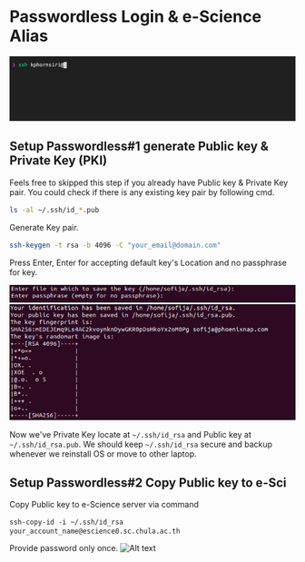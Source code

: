 # Passwordless Login & e-Science Alias

![Alt text](/misc/images/passwordless-login.gif "Passwordless Login")

## Setup Passwordless#1 generate Public key & Private Key (PKI)

Feels free to skipped this step if you already have Public key & Private Key pair. You could check if there is any existing key pair by following cmd. 

```bash
ls -al ~/.ssh/id_*.pub
```

Generate Key pair.

```bash
ssh-keygen -t rsa -b 4096 -C "your_email@domain.com"
```

Press Enter, Enter for accepting default key's Location and no passphrase for key.

![Alt text](/misc/images/ssh-key-pair-prompt.png "ssh-keygen prompt")
![Alt text](/misc/images/key-pair-generated.png "key-pair generated")

Now we've Private Key locate at `~/.ssh/id_rsa` and Public key at `~/.ssh/id_rsa.pub`.
We should keep `~/.ssh/id_rsa` secure and backup whenever we reinstall OS or move to other laptop. 

## Setup Passwordless#2 Copy Public key to e-Sci

Copy Public key to e-Science server via command

```
ssh-copy-id -i ~/.ssh/id_rsa your_account_name@escience0.sc.chula.ac.th
```
Provide password only once.
![Alt text](/misc/images/ssh-copy.gif "ssh-copy prompt")

